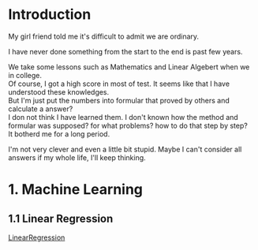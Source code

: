 # Introduction
My girl friend told me it's difficult to admit we are ordinary.

I have never done something from the start to the end is past few years. 

We take some lessons such as Mathematics and Linear Algebert when we in college. \
Of course, I got a high score in most of test. It seems like that I have understood these knowledges. \
But I'm just put the numbers into formular that proved by others and calculate a answer? \
I don not think I have learned them. I don't known how the method and formular was supposed? for what problems? how to do that step by step? \
It botherd me for a long period.

I'm not very clever and even a little bit stupid. Maybe I can't consider all answers if my whole life, I'll keep thinking.



# 1. Machine Learning
## 1.1 Linear Regression
[LinearRegression](MachineLearning/LinearRegression/LinearRegression.md)
